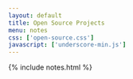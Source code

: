 ```yaml
---
layout: default
title: Open Source Projects
menu: notes
css: ['open-source.css']
javascript: ['underscore-min.js']
---
```

{% include notes.html %}
